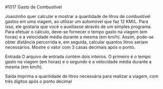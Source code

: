 #1017
Gasto de Combustível

Joaozinho quer calcular e mostrar a quantidade de litros de combustível gastos em uma viagem, ao utilizar um automóvel que faz 12 KM/L. Para isso, ele gostaria que você o auxiliasse através de um simples programa. Para efetuar o cálculo, deve-se fornecer o tempo gasto na viagem (em horas) e a velocidade média durante a mesma (em km/h). Assim, pode-se obter distância percorrida e, em seguida, calcular quantos litros seriam necessários. Mostre o valor com 3 casas decimais após o ponto.

Entrada
O arquivo de entrada contém dois inteiros. O primeiro é o tempo gasto na viagem (em horas) e o segundo é a velocidade média durante a mesma (em km/h).

Saída
Imprima a quantidade de litros necessária para realizar a viagem, com três dígitos após o ponto decimal